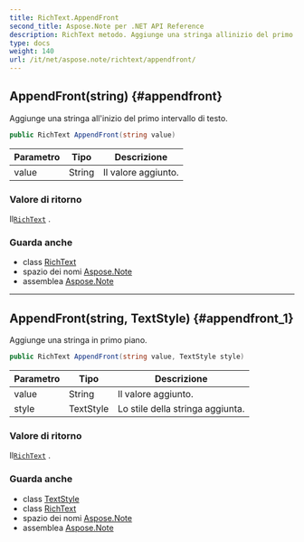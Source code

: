 ```yaml
---
title: RichText.AppendFront
second_title: Aspose.Note per .NET API Reference
description: RichText metodo. Aggiunge una stringa allinizio del primo intervallo di testo.
type: docs
weight: 140
url: /it/net/aspose.note/richtext/appendfront/
---
```

## AppendFront(string) {#appendfront}

Aggiunge una stringa all'inizio del primo intervallo di testo.

```csharp
public RichText AppendFront(string value)
```

| Parametro | Tipo | Descrizione |
| --- | --- | --- |
| value | String | Il valore aggiunto. |

### Valore di ritorno

Il[`RichText`](../) .

### Guarda anche

* class [RichText](../)
* spazio dei nomi [Aspose.Note](../../richtext/)
* assemblea [Aspose.Note](../../../)

---

## AppendFront(string, TextStyle) {#appendfront_1}

Aggiunge una stringa in primo piano.

```csharp
public RichText AppendFront(string value, TextStyle style)
```

| Parametro | Tipo | Descrizione |
| --- | --- | --- |
| value | String | Il valore aggiunto. |
| style | TextStyle | Lo stile della stringa aggiunta. |

### Valore di ritorno

Il[`RichText`](../) .

### Guarda anche

* class [TextStyle](../../textstyle/)
* class [RichText](../)
* spazio dei nomi [Aspose.Note](../../richtext/)
* assemblea [Aspose.Note](../../../)


